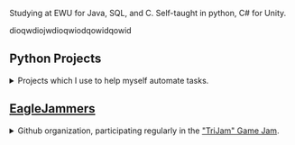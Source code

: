 Studying at EWU for Java, SQL, and C.
Self-taught in python, C# for Unity. 

dioqwdiojwdioqwiodqowidqowid

## Python Projects

<details><summary class="onhover"> 
Projects which I use to help myself automate tasks.
</summary>

<div class="tabbed">
<h3><a href="https://github.com/Clockknight/album-downloader">
&nbsp;&nbsp;&nbsp;&nbsp;&nbsp;&nbsp;ALBUM DOWNLOADER
</a></h3>

<details><summary class="onhover">
Downloads songs based on information available on <a href="http://Discogs.com">Discogs</a>.
</summary>

<i>Note: While the code itself works, it relies on the pytube library, which does not work as of writing this.</i> 

Releases is the umbrella term Discogs uses for singles, albums, and eps.
<br>
This code stores information about releases that are downloaded, then when the user runs the update option, the code will also download all releases that have yet to be downloaded.
<br>
Information about the songs are pulled from a json file and used to tag the MP3s as they are downloaded, including album art, album name, and artist name.
</details>

<h3><a href="https://github.com/Clockknight/deckbox-exporter">
&nbsp;&nbsp;&nbsp;&nbsp;&nbsp;&nbsp;DECKBOX EXPORTER
</a></h3>

<details><summary class="onhover">
Takes a .csv from <a href="https://deckbox.org/">Deckbox</a>, and updates your <a href="https://www.tcgplayer.com/">TCGPlayer</a> Seller Inventory to match.
</summary>

The process has to actually input the values on TCGPlayer's website. I attempted to use TCGPlayer's API to make the process faster, but it did not support manipulating an account's cards available for sale.
<br>
Very useful when trying to export your inventory of Magic: The Gathering cards from the Deckbox site to TCGPlayer, if you're looking to sell some of your collection.
</details>

<h3><a href="https://github.com/Clockknight/gui-image-sorter">
&nbsp;&nbsp;&nbsp;&nbsp;&nbsp;&nbsp;GUI IMAGE SORTER
</a></h3>

<details><summary class="onhover"> 
Using the TKInter package to create a GUI that allows you to sort images into subdirectories.
</summary>

Primary purpose of the code is that you can preview images as you put them into different folders, and all folders are relatively accessible, being able to sort them with all controls available on one window regardless of which file you're looking at.
<br>
Code is missing some features, which are brought up on the repository's issues page.
</details>

<h3><a href="https://github.com/Clockknight/daily-countdown-timer">
&nbsp;&nbsp;&nbsp;&nbsp;&nbsp;&nbsp;DAILY COUNTDOWN TIMER
</a></h3>

<details><summary class="onhover">  
Code to be a companion to a Rainmeter extension. Resets the extension's timer daily.
</summary>

Daily Countdown Timer is intended to specifically work with the Rainmeter extension "Magnumizer's Countdown Timer", that will update the date to today, leaving the time untouched.
<br>
This program will prompt for a location of thfe timer settings, if it doesn't already have a location saved. It'll save it by putting it to a .txt file in the same directory as the script.
</details>

<h3><a href="https://github.com/Clockknight/file-raiser">
&nbsp;&nbsp;&nbsp;&nbsp;&nbsp;&nbsp;FILE RAISER
</a></h3>

<details><summary class="onhover"> 
File Raiser will recursively search for any files in a directory and its subdirectories, moving them up to the initial directory. 
</summary>

Earliest self-started project. Only script in the list that involves command line arguments. 
<br>
Also imports pyperclip, since I didn't understand you could just paste things into command line at the time.
</details>

</div>

</details>

## [EagleJammers](https://github.com/EagleJammers)

<details><summary class="onhover">
Github organization, participating regularly in the <a href="https://trijam.itch.io/">"TriJam" Game Jam</a>. 
</summary>

<div class="tabbed">
&nbsp;&nbsp;&nbsp;&nbsp;&nbsp;&nbsp;Prototype source codes are available on the appropriate repositories.
<br>
&nbsp;&nbsp;&nbsp;&nbsp;&nbsp;&nbsp;Submissions are available on this <a href="https://ohhm.itch.io/">itch.io page</a>. 
<br>
Listed below are the games submitted that I contributed to:
* None yet
</div>
</details>
